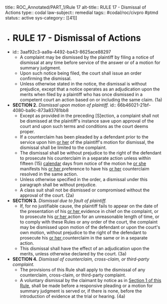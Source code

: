 title:: ROC_Annotated/PART_1/Rule 17
alt-title:: RULE 17 - Dismissal of Actions
type:: codal
law-subject:: remedial
tags:: #codal/roc/civpro #ptmd
status:: active
sys-category:: [[41]]

- # RULE 17 - Dismissal of Actions
- id:: 3aaf92c3-aa9a-4492-ba43-8625ace88297
	- A complaint may be dismissed by the plaintiff by filing a notice of dismissal at any time before service of the answer or of a motion for summary judgment.
	- Upon such notice being filed, the court shall issue an order confirming the dismissal.
	- Unless otherwise stated in the notice, the dismissal is without prejudice, except that a notice operates as an adjudication upon the merits when filed by a plaintiff who has once dismissed in a competent court an action based on or including the same claim. (1a)
- **SECTION 2.** *Dismissal upon motion of plaintiff.*
  id:: 66b46021-21bf-4080-ba9c-873a83781bb8
	- Except as provided in the preceding [S]ection, a complaint shall not be dismissed at the plaintiff's instance save upon approval of the court and upon such terms and conditions as the court deems proper.
	- If a counterclaim has been pleaded by a defendant prior to the service upon him <ins>or her</ins> of the plaintiff's motion for dismissal, the dismissal shall be limited to the complaint.
	- The dismissal shall be without prejudice to the right of the defendant to prosecute his counterclaim in a separate action unless within fifteen (15) <ins>calendar</ins> days from notice of the motion he <ins>or she</ins> manifests his <ins>or her </ins> preference to have his <ins>or her</ins> counterclaim resolved in the same action.
	- Unless otherwise specified in the order, a dismissal under this paragraph shall be without prejudice.
	- A class suit shall not be dismissed or compromised without the approval of the court. (2a)
- **SECTION 3.** *Dismissal due to fault of plaintiff.*
	- If, for no justifiable cause, the plaintiff fails to appear on the date of the presentation of his <ins>or her </ins> evidence in chief on the complaint, or to prosecute his <ins>or her </ins> action for an unreasonable length of time, or to comply with these Rules or any order of the court, the complaint may be dismissed upon motion of the defendant or upon the court's own motion, without prejudice to the right of the defendant to prosecute his <ins>or her </ins> counterclaim in the same or in a separate action.
	- This dismissal shall have the effect of an adjudication upon the merits, unless otherwise declared by the court. (3a)
- **SECTION 4.** *Dismissal of counterclaim, cross-claim, or third-party complaint.*
	- The provisions of this Rule shall apply to the dismissal of any counterclaim, cross-claim, or third-party complaint.
	- A voluntary dismissal by the claimant by notice as in [Section 1 of this Rule](((3aaf92c3-aa9a-4492-ba43-8625ace88297))), shall be made before a responsive pleading or a motion for summary judgment is served or, if there is none, before the introduction of evidence at the trial or hearing. (4a)